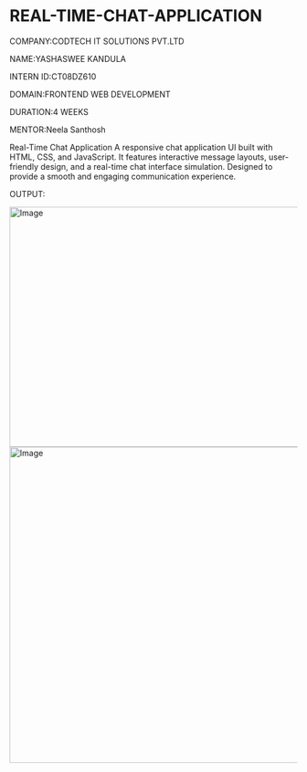 # REAL-TIME-CHAT-APPLICATION

COMPANY:CODTECH IT SOLUTIONS PVT.LTD

NAME:YASHASWEE KANDULA

INTERN ID:CT08DZ610

DOMAIN:FRONTEND WEB DEVELOPMENT

DURATION:4 WEEKS

MENTOR:Neela Santhosh

Real-Time Chat Application
A responsive chat application UI built with HTML, CSS, and JavaScript. It features interactive message layouts, user-friendly design, and a real-time chat interface simulation. Designed to provide a smooth and engaging communication experience.

OUTPUT:

<img width="729" height="421" alt="Image" src="https://github.com/user-attachments/assets/341adaff-1793-4713-a64c-3dc38c240e3f" />

<img width="734" height="554" alt="Image" src="https://github.com/user-attachments/assets/fa9ba01e-0373-4cd0-b0ec-4fb3d0958bc3" />

